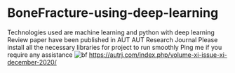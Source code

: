 # BoneFracture-using-deep-learning

Technologies used are machine learning and python with deep learning
Review paper have been published in AUT AUT Research Journal
Please install all the necessary libraries for project to run smoothly
Ping me if you require any assistance
![bf](https://github.com/user-attachments/assets/8176908e-7df3-4ab8-9985-78d44180476b)
https://autrj.com/index.php/volume-xi-issue-xi-december-2020/
